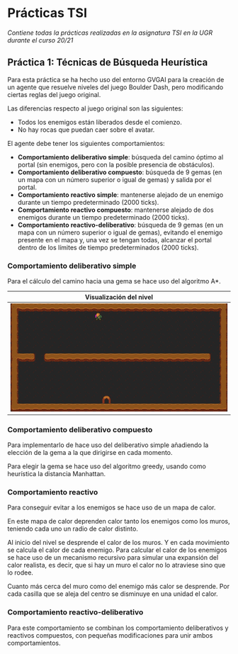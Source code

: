 # Prácticas TSI
*Contiene todas la prácticas realizadas en la asignatura TSI en la UGR durante el curso 20/21*

## Práctica 1: Técnicas de Búsqueda Heurística

Para esta práctica se ha hecho uso del entorno GVGAI para la creación de un agente que resuelve niveles del juego Boulder Dash, pero modificando ciertas reglas del juego original.

Las diferencias respecto al juego original son las siguientes:

- Todos los enemigos están liberados desde el comienzo.
- No hay rocas que puedan caer sobre el avatar.

El agente debe tener los siguientes comportamientos:

- **Comportamiento deliberativo simple**: búsqueda del camino óptimo al portal (sin enemigos, pero con la posible presencia de obstáculos).
- **Comportamiento deliberativo compuesto**: búsqueda de 9 gemas (en un mapa con un número superior o igual de gemas) y salida por el portal.
- **Comportamiento reactivo simple**: mantenerse alejado de un enemigo durante un tiempo predeterminado (2000 ticks).
- **Comportamiento reactivo compuesto**: mantenerse alejado de dos enemigos durante un tiempo predeterminado (2000 ticks).
- **Comportamiento reactivo-deliberativo**: búsqueda de 9 gemas (en un mapa con un número superior o igual de gemas), evitando el enemigo presente en el mapa y, una vez se tengan todas, alcanzar el portal dentro de los límites de tiempo predeterminados (2000 ticks).

### Comportamiento deliberativo simple

Para el cálculo del camino hacia una gema se hace uso del algoritmo A*.



| Visualización del nivel |
| :---: |
| ![Nivel1](./Practica1/Gif/comp_delib_simple.gif) |

### Comportamiento deliberativo compuesto

Para implementarlo de hace uso del deliberativo simple añadiendo la elección de la gema a la que dirigirse en cada momento.

Para elegir la gema se hace uso del algoritmo greedy, usando como heurística la distancia Manhattan.

### Comportamiento reactivo

Para conseguir evitar a los enemigos se hace uso de un mapa de calor.

En este mapa de calor deprenden calor tanto los enemigos como los muros, teniendo cada uno un radio de calor distinto.

Al inicio del nivel se desprende el calor de los muros. Y en cada movimiento se calcula el calor de cada enemigo. Para calcular el calor de los enemigos se hace uso de un mecanismo recursivo para simular una expansión del calor realista, es decir, que si hay un muro el calor no lo atraviese sino que lo rodee.

Cuanto más cerca del muro como del enemigo más calor se desprende. Por cada casilla que se aleja del centro se disminuye en una unidad el calor.

### Comportamiento reactivo-deliberativo

Para este comportamiento se combinan los comportamiento deliberativos y reactivos compuestos, con pequeñas modificaciones para unir ambos comportamientos.


